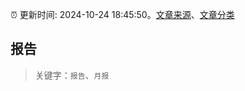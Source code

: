 :alarm_clock: 更新时间: 2024-10-24 18:45:50。[文章来源](/README.md)、[文章分类](/TAGS.md)

## 报告


> 关键字：`报告`、`月报`



